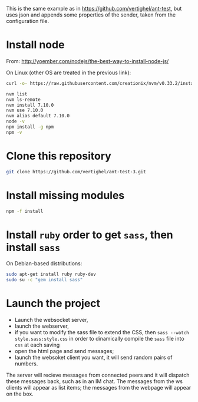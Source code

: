 This is the same example as in https://github.com/vertighel/ant-test, but uses json and appends some properties of the sender, taken from the configuration file.

# Install node

From:
http://yoember.com/nodejs/the-best-way-to-install-node-js/

On Linux (other OS are treated in the previous link):

```bash
curl -o- https://raw.githubusercontent.com/creationix/nvm/v0.33.2/install.sh | bash	

nvm list
nvm ls-remote
nvm install 7.10.0
nvm use 7.10.0
nvm alias default 7.10.0
node -v
npm install -g npm
npm -v

```

# Clone this repository

```bash
git clone https://github.com/vertighel/ant-test-3.git

```
# Install missing modules

```bash
npm -f install

```
# Install `ruby`  order to get `sass`, then install `sass`

On Debian-based distributions:

```bash
sudo apt-get install ruby ruby-dev
sudo su -c "gem install sass"
```

# Launch the project

 - Launch the websocket server,
 - launch the webserver,
 - if you want to modify the sass file to extend the CSS, then `sass --watch style.sass:style.css` in order to dinamically compile the `sass` file into `css` at each saving
 - open the html page and send messages;
 - launch the websoket client you want, it will send random pairs of numbers.

The server will recieve messages from connected peers and it will dispatch these messages back, such as in an IM chat. The messages from the ws clients will appear as list items; the messages from the webpage will appear on the box.
